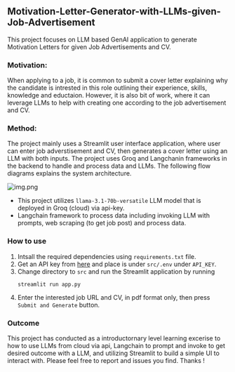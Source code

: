 ## Motivation-Letter-Generator-with-LLMs-given-Job-Advertisement

This project focuses on LLM based GenAI application to generate Motivation Letters for given Job Advertisements and CV. 

### Motivation: 
When applying to a job, it is common to submit a cover letter explaining why the candidate is intrested in this role outlining their experience, skills, knowledge and eductaion. However, it is also bit of work, where it can leverage LLMs to help with creating one according to the job advertisement and CV.

### Method:
The project mainly uses a Streamlit user interface application, where user can enter job adverstisement and CV, then generates a cover letter using an LLM with both inputs. The project uses Groq and Langchanin frameworks in the backend to handle and process data and LLMs. The following flow diagrams explains the system architecture.

![img.png](image/motivation_letter_gen_project.jpg)

* This project utilizes `llama-3.1-70b-versatile` LLM model that is deployed in Groq (cloud) via api-key.
* Langchain framework to process data including invoking LLM with prompts, web scraping (to get job post) and process data.

### How to use

1. Intsall the required dependencies using ```requirements.txt``` file.
2. Get an API key from [here](https://console.groq.com/keys.) and place is under `src/.env` under `API_KEY`.
3. Change directory to `src` and run the Streamlit application by running
    ```commandline
    streamlit run app.py
    ```
4. Enter the interested job URL and CV, in pdf format only, then press `Submit and Generate` button.

### Outcome

This project has conducted as a introductornary level learning excerise to how to use LLMs from cloud via api, Langchain to prompt and invoke to get desired outcome with a LLM, and utilizing Streamlit to build a simple UI to interact with. Please feel free to report and issues you find. Thanks !